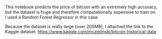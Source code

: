 This notebook predicts the price of bitcoin with an extremely high accuracy, but the dataset is huge and therefore computationally expensive to train on. I used a Random Forest Regressor in this case.

Because the dataset is really large (over 200MB), I attached the link to the Kaggle dataset: https://www.kaggle.com/mczielinski/bitcoin-historical-data
